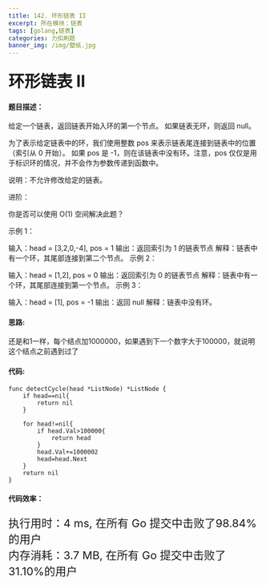 ```yaml
---
title: 142. 环形链表 II
excerpt: 所在模块：链表
tags: [golang,链表]
categories: 力扣刷题
banner_img: /img/壁纸.jpg
---
```


### <font size=6px>环形链表 II</font>

#### 题目描述：

给定一个链表，返回链表开始入环的第一个节点。 如果链表无环，则返回 null。

为了表示给定链表中的环，我们使用整数 pos 来表示链表尾连接到链表中的位置（索引从 0 开始）。 如果 pos 是 -1，则在该链表中没有环。注意，pos 仅仅是用于标识环的情况，并不会作为参数传递到函数中。

说明：不允许修改给定的链表。

进阶：

你是否可以使用 O(1) 空间解决此题？


示例 1：



输入：head = [3,2,0,-4], pos = 1
输出：返回索引为 1 的链表节点
解释：链表中有一个环，其尾部连接到第二个节点。
示例 2：



输入：head = [1,2], pos = 0
输出：返回索引为 0 的链表节点
解释：链表中有一个环，其尾部连接到第一个节点。
示例 3：



输入：head = [1], pos = -1
输出：返回 null
解释：链表中没有环。

#### 思路:

还是和1一样，每个结点加1000000，如果遇到下一个数字大于100000，就说明这个结点之前遇到过了

#### 代码:

```golang
func detectCycle(head *ListNode) *ListNode {
    if head==nil{
        return nil
    }
    
    for head!=nil{
        if head.Val>100000{
            return head
        }
        head.Val+=1000002
        head=head.Next
    }
    return nil
}
```

#### 代码效率：

<p class="note note-primary"; style="font-size:22px">
   执行用时：4 ms, 在所有 Go 提交中击败了98.84%的用户<br>
   内存消耗：3.7 MB, 在所有 Go 提交中击败了31.10%的用户
</p>

